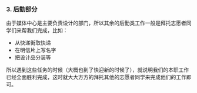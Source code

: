 ### 3. 后勤部分

由于媒体中心是主要负责设计的部门，所以其余的后勤类工作一般是拜托志愿者同学们来帮我们完成，比如：
- 从快递街取快递
- 在明信片上写名字
- 把设计品分装等

所以遇到这些任务的时候（大概也到了快迎新的时候了），就说明我们的本职工作已经全面胜利完成，这时就大大方方的拜托其他的志愿者同学来完成他们的工作即可。
